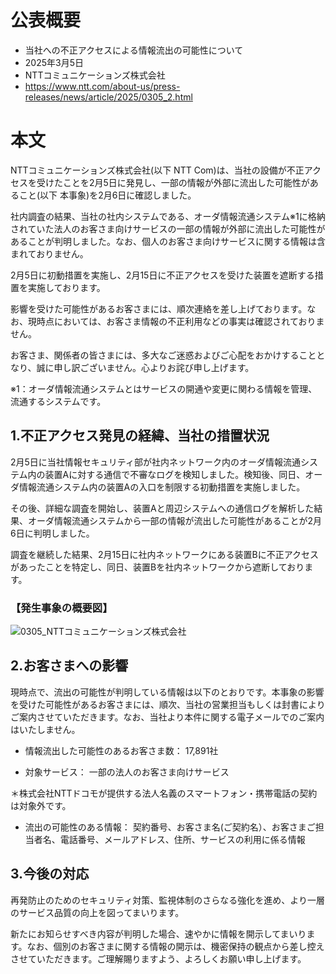 # 公表概要
- 当社への不正アクセスによる情報流出の可能性について
- 2025年3月5日
- NTTコミュニケーションズ株式会社
- https://www.ntt.com/about-us/press-releases/news/article/2025/0305_2.html

# 本文
NTTコミュニケーションズ株式会社(以下 NTT Com)は、当社の設備が不正アクセスを受けたことを2月5日に発見し、一部の情報が外部に流出した可能性があること(以下 本事象)を2月6日に確認しました。

社内調査の結果、当社の社内システムである、オーダ情報流通システム※1に格納されていた法人のお客さま向けサービスの一部の情報が外部に流出した可能性があることが判明しました。なお、個人のお客さま向けサービスに関する情報は含まれておりません。

2月5日に初動措置を実施し、2月15日に不正アクセスを受けた装置を遮断する措置を実施しております。

影響を受けた可能性があるお客さまには、順次連絡を差し上げております。なお、現時点においては、お客さま情報の不正利用などの事実は確認されておりません。

お客さま、関係者の皆さまには、多大なご迷惑およびご心配をおかけすることとなり、誠に申し訳ございません。心よりお詫び申し上げます。

※1：オーダ情報流通システムとはサービスの開通や変更に関わる情報を管理、流通するシステムです。

## 1.不正アクセス発見の経緯、当社の措置状況
2月5日に当社情報セキュリティ部が社内ネットワーク内のオーダ情報流通システム内の装置Aに対する通信で不審なログを検知しました。検知後、同日、オーダ情報流通システム内の装置Aの入口を制限する初動措置を実施しました。

その後、詳細な調査を開始し、装置Aと周辺システムへの通信ログを解析した結果、オーダ情報流通システムから一部の情報が流出した可能性があることが2月6日に判明しました。

調査を継続した結果、2月15日に社内ネットワークにある装置Bに不正アクセスがあったことを特定し、同日、装置Bを社内ネットワークから遮断しております。

### 【発生事象の概要図】
![0305_NTTコミュニケーションズ株式会社](https://github.com/user-attachments/assets/b5f4c197-f834-4891-bec8-2435c5354782)

## 2.お客さまへの影響
現時点で、流出の可能性が判明している情報は以下のとおりです。本事象の影響を受けた可能性があるお客さまには、順次、当社の営業担当もしくは封書によりご案内させていただきます。なお、当社より本件に関する電子メールでのご案内はいたしません。

- 情報流出した可能性のあるお客さま数：
17,891社

- 対象サービス：
一部の法人のお客さま向けサービス

＊株式会社NTTドコモが提供する法人名義のスマートフォン・携帯電話の契約は対象外です。

- 流出の可能性のある情報：
契約番号、お客さま名(ご契約名）、お客さまご担当者名、電話番号、メールアドレス、住所、サービスの利用に係る情報

## 3.今後の対応
再発防止のためのセキュリティ対策、監視体制のさらなる強化を進め、より一層のサービス品質の向上を図ってまいります。

新たにお知らせすべき内容が判明した場合、速やかに情報を開示してまいります。なお、個別のお客さまに関する情報の開示は、機密保持の観点から差し控えさせていただきます。ご理解賜りますよう、よろしくお願い申し上げます。
